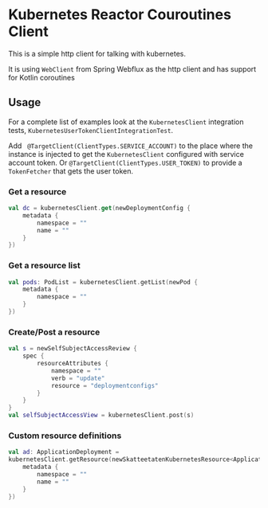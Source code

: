 # Kubernetes Reactor Couroutines Client

This is a simple http client for talking with kubernetes. 

It is using `WebClient` from Spring Webflux as the http client and has support for Kotlin coroutines


## Usage

For a complete list of examples look at the `KubernetesClient` integration tests, `KubernetesUserTokenClientIntegrationTest`.

Add ` @TargetClient(ClientTypes.SERVICE_ACCOUNT)` to the place where the instance is injected to get the `KubernetesClient` configured with service account token.
Or `@TargetClient(ClientTypes.USER_TOKEN)` to provide a `TokenFetcher` that gets the user token.

### Get a resource 

```kotlin
val dc = kubernetesClient.get(newDeploymentConfig {
    metadata {
        namespace = ""
        name = ""
    }
})
```

### Get a resource list

```kotlin
val pods: PodList = kubernetesClient.getList(newPod {
    metadata {
        namespace = ""
    }
})
``` 

### Create/Post a resource

```kotlin
val s = newSelfSubjectAccessReview {
    spec {
        resourceAttributes {
            namespace = ""
            verb = "update"
            resource = "deploymentconfigs"
        }
    }
}
val selfSubjectAccessView = kubernetesClient.post(s)
```

### Custom resource definitions

```kotlin
val ad: ApplicationDeployment =
kubernetesClient.getResource(newSkatteetatenKubernetesResource<ApplicationDeployment> {
    metadata {
        namespace = ""
        name = ""
    }
})
```
